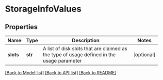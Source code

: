 # StorageInfoValues

## Properties
Name | Type | Description | Notes
------------ | ------------- | ------------- | -------------
**slots** | **str** | A list of disk slots that are claimed as the type of usage defined in the usage parameter | [optional] 

[[Back to Model list]](../README.md#documentation-for-models) [[Back to API list]](../README.md#documentation-for-api-endpoints) [[Back to README]](../README.md)

